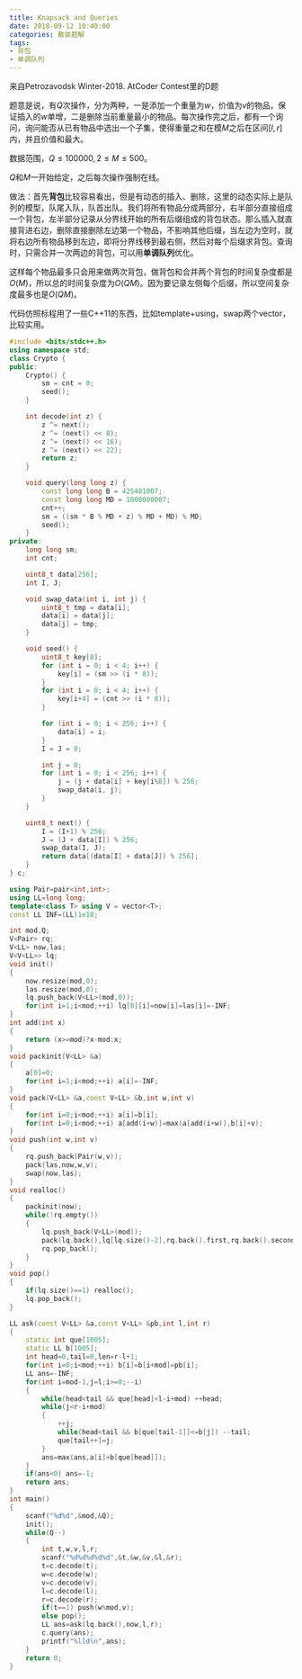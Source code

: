 ```yaml
---
title: Knapsack and Queries
date: 2018-09-12 10:40:00
categories: 散装题解
tags: 
- 背包
- 单调队列
---
```


来自Petrozavodsk Winter-2018. AtCoder Contest里的D题

题意是说，有$Q$次操作，分为两种，一是添加一个重量为$w$，价值为$v$的物品，保证插入的$w$单增，二是删除当前重量最小的物品。每次操作完之后，都有一个询问，询问能否从已有物品中选出一个子集，使得重量之和在模$M$之后在区间$[l,r]$内，并且价值和最大。

数据范围，$Q\le 100000,2\le M\le 500$。

$Q$和$M$一开始给定，之后每次操作强制在线。

做法：首先**背包**比较容易看出，但是有动态的插入、删除，这里的动态实际上是队列的模型，队尾入队，队首出队。我们将所有物品分成两部分，右半部分直接组成一个背包，左半部分记录从分界线开始的所有后缀组成的背包状态。那么插入就直接背进右边，删除直接删除左边第一个物品，不影响其他后缀，当左边为空时，就将右边所有物品移到左边，即将分界线移到最右侧，然后对每个后缀求背包。查询时，只需合并一次两边的背包，可以用**单调队列**优化。

这样每个物品最多只会用来做两次背包，做背包和合并两个背包的时间复杂度都是$O(M)$，所以总的时间复杂度为$O(QM)$。因为要记录左侧每个后缀，所以空间复杂度最多也是$O(QM)$。

代码仿照标程用了一些C++11的东西，比如template+using，swap两个vector，比较实用。

``` C++
#include <bits/stdc++.h>
using namespace std;
class Crypto {
public:
    Crypto() {
        sm = cnt = 0;
        seed();
    }

    int decode(int z) {
        z ^= next();
        z ^= (next() << 8);
        z ^= (next() << 16);
        z ^= (next() << 22);
        return z;
    }

    void query(long long z) {
        const long long B = 425481007;
        const long long MD = 1000000007;
        cnt++;
        sm = ((sm * B % MD + z) % MD + MD) % MD;
        seed();
    }
private:
    long long sm;
    int cnt;

    uint8_t data[256];
    int I, J;

    void swap_data(int i, int j) {
        uint8_t tmp = data[i];
        data[i] = data[j];
        data[j] = tmp;
    }

    void seed() {
        uint8_t key[8];
        for (int i = 0; i < 4; i++) {
            key[i] = (sm >> (i * 8));
        }
        for (int i = 0; i < 4; i++) {
            key[i+4] = (cnt >> (i * 8));
        }

        for (int i = 0; i < 256; i++) {
            data[i] = i;
        }
        I = J = 0;

        int j = 0;
        for (int i = 0; i < 256; i++) {
            j = (j + data[i] + key[i%8]) % 256;
            swap_data(i, j);
        }
    }

    uint8_t next() {
        I = (I+1) % 256;
        J = (J + data[I]) % 256;
        swap_data(I, J);
        return data[(data[I] + data[J]) % 256];
    }
} c;

using Pair=pair<int,int>;
using LL=long long;
template<class T> using V = vector<T>;
const LL INF=(LL)1e18;

int mod,Q;
V<Pair> rq;
V<LL> now,las;
V<V<LL>> lq;
void init()
{
    now.resize(mod,0);
    las.resize(mod,0);
    lq.push_back(V<LL>(mod,0));
    for(int i=1;i<mod;++i) lq[0][i]=now[i]=las[i]=-INF;
}
int add(int x)
{
    return (x>=mod)?x-mod:x;
}
void packinit(V<LL> &a)
{
    a[0]=0;
    for(int i=1;i<mod;++i) a[i]=-INF;
}
void pack(V<LL> &a,const V<LL> &b,int w,int v)
{
    for(int i=0;i<mod;++i) a[i]=b[i];
    for(int i=0;i<mod;++i) a[add(i+w)]=max(a[add(i+w)],b[i]+v);
}
void push(int w,int v)
{
    rq.push_back(Pair(w,v));
    pack(las,now,w,v);
    swap(now,las);
}
void realloc()
{
    packinit(now);
    while(!rq.empty())
    {
        lq.push_back(V<LL>(mod));
        pack(lq.back(),lq[lq.size()-2],rq.back().first,rq.back().second);
        rq.pop_back();
    }
}
void pop()
{
    if(lq.size()==1) realloc();
    lq.pop_back();
}

LL ask(const V<LL> &a,const V<LL> &pb,int l,int r)
{
    static int que[1005];
    static LL b[1005];
    int head=0,tail=0,len=r-l+1;
    for(int i=0;i<mod;++i) b[i]=b[i+mod]=pb[i];
    LL ans=-INF;
    for(int i=mod-1,j=l;i>=0;--i)
    {
        while(head<tail && que[head]<l-i+mod) ++head;
        while(j<r-i+mod)
        {
            ++j;
            while(head<tail && b[que[tail-1]]<=b[j]) --tail;
            que[tail++]=j;
        }
        ans=max(ans,a[i]+b[que[head]]);
    }
    if(ans<0) ans=-1;
    return ans;
}
int main()
{
    scanf("%d%d",&mod,&Q);
    init();
    while(Q--)
    {
        int t,w,v,l,r;
        scanf("%d%d%d%d%d",&t,&w,&v,&l,&r);
        t=c.decode(t);
        w=c.decode(w);
        v=c.decode(v);
        l=c.decode(l);
        r=c.decode(r);
        if(t==1) push(w%mod,v);
        else pop();
        LL ans=ask(lq.back(),now,l,r);
        c.query(ans);
        printf("%lld\n",ans);
    }
    return 0;
}
```